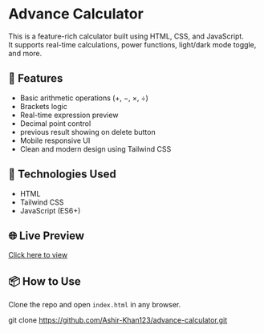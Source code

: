 # Advance Calculator

This is a feature-rich calculator built using HTML, CSS, and JavaScript.  
It supports real-time calculations, power functions, light/dark mode toggle, and more.

## 🚀 Features
- Basic arithmetic operations (+, −, ×, ÷)
- Brackets logic
- Real-time expression preview
- Decimal point control
- previous result showing on delete button
- Mobile responsive UI
- Clean and modern design using Tailwind CSS

## 📂 Technologies Used
- HTML
- Tailwind CSS
- JavaScript (ES6+)

## 🌐 Live Preview
[Click here to view](https://ashir-khan123.github.io/advance-calculator/)

## 📦 How to Use
Clone the repo and open `index.html` in any browser.

git clone https://github.com/Ashir-Khan123/advance-calculator.git
